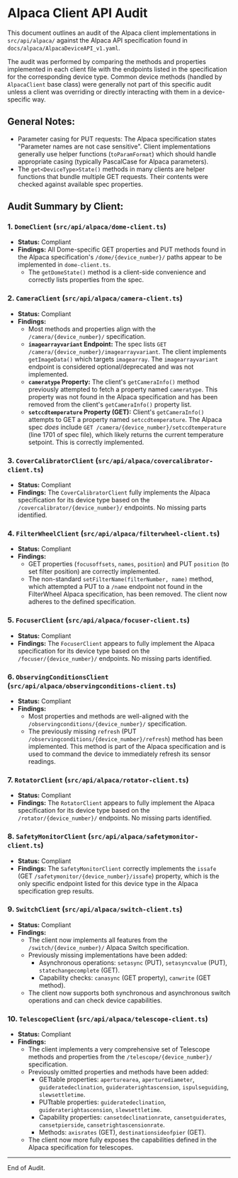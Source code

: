 # Alpaca Client API Audit

This document outlines an audit of the Alpaca client implementations in `src/api/alpaca/` against the Alpaca API specification found in `docs/alpaca/AlpacaDeviceAPI_v1.yaml`.

The audit was performed by comparing the methods and properties implemented in each client file with the endpoints listed in the specification for the corresponding device type. Common device methods (handled by `AlpacaClient` base class) were generally not part of this specific audit unless a client was overriding or directly interacting with them in a device-specific way.

## General Notes:

- Parameter casing for PUT requests: The Alpaca specification states "Parameter names are not case sensitive". Client implementations generally use helper functions (`toParamFormat`) which should handle appropriate casing (typically PascalCase for Alpaca parameters).
- The `get<DeviceType>State()` methods in many clients are helper functions that bundle multiple GET requests. Their contents were checked against available spec properties.

## Audit Summary by Client:

### 1. `DomeClient` (`src/api/alpaca/dome-client.ts`)

- **Status:** Compliant
- **Findings:** All Dome-specific GET properties and PUT methods found in the Alpaca specification's `/dome/{device_number}/` paths appear to be implemented in `dome-client.ts`.
  - The `getDomeState()` method is a client-side convenience and correctly lists properties from the spec.

### 2. `CameraClient` (`src/api/alpaca/camera-client.ts`)

- **Status:** Compliant
- **Findings:**
  - Most methods and properties align with the `/camera/{device_number}/` specification.
  - **`imagearrayvariant` Endpoint:** The spec lists `GET /camera/{device_number}/imagearrayvariant`. The client implements `getImageData()` which targets `imagearray`. The `imagearrayvariant` endpoint is considered optional/deprecated and was not implemented.
  - **`cameratype` Property:** The client's `getCameraInfo()` method previously attempted to fetch a property named `cameratype`. This property was not found in the Alpaca specification and has been removed from the client's `getCameraInfo()` property list.
  - **`setccdtemperature` Property (GET):** Client's `getCameraInfo()` attempts to GET a property named `setccdtemperature`. The Alpaca spec _does_ include `GET /camera/{device_number}/setccdtemperature` (line 1701 of spec file), which likely returns the current temperature setpoint. This is correctly implemented.

### 3. `CoverCalibratorClient` (`src/api/alpaca/covercalibrator-client.ts`)

- **Status:** Compliant
- **Findings:** The `CoverCalibratorClient` fully implements the Alpaca specification for its device type based on the `/covercalibrator/{device_number}/` endpoints. No missing parts identified.

### 4. `FilterWheelClient` (`src/api/alpaca/filterwheel-client.ts`)

- **Status:** Compliant
- **Findings:**
  - GET properties (`focusoffsets`, `names`, `position`) and PUT `position` (to set filter position) are correctly implemented.
  - The non-standard `setFilterName(filterNumber, name)` method, which attempted a PUT to a `/name` endpoint not found in the FilterWheel Alpaca specification, has been removed. The client now adheres to the defined specification.

### 5. `FocuserClient` (`src/api/alpaca/focuser-client.ts`)

- **Status:** Compliant
- **Findings:** The `FocuserClient` appears to fully implement the Alpaca specification for its device type based on the `/focuser/{device_number}/` endpoints. No missing parts identified.

### 6. `ObservingConditionsClient` (`src/api/alpaca/observingconditions-client.ts`)

- **Status:** Compliant
- **Findings:**
  - Most properties and methods are well-aligned with the `/observingconditions/{device_number}/` specification.
  - The previously missing `refresh` (PUT `/observingconditions/{device_number}/refresh`) method has been implemented. This method is part of the Alpaca specification and is used to command the device to immediately refresh its sensor readings.

### 7. `RotatorClient` (`src/api/alpaca/rotator-client.ts`)

- **Status:** Compliant
- **Findings:** The `RotatorClient` appears to fully implement the Alpaca specification for its device type based on the `/rotator/{device_number}/` endpoints. No missing parts identified.

### 8. `SafetyMonitorClient` (`src/api/alpaca/safetymonitor-client.ts`)

- **Status:** Compliant
- **Findings:** The `SafetyMonitorClient` correctly implements the `issafe` (GET `/safetymonitor/{device_number}/issafe`) property, which is the only specific endpoint listed for this device type in the Alpaca specification grep results.

### 9. `SwitchClient` (`src/api/alpaca/switch-client.ts`)

- **Status:** Compliant
- **Findings:**
  - The client now implements all features from the `/switch/{device_number}/` Alpaca Switch specification.
  - Previously missing implementations have been added:
    - Asynchronous operations: `setasync` (PUT), `setasyncvalue` (PUT), `statechangecomplete` (GET).
    - Capability checks: `canasync` (GET property), `canwrite` (GET method).
  - The client now supports both synchronous and asynchronous switch operations and can check device capabilities.

### 10. `TelescopeClient` (`src/api/alpaca/telescope-client.ts`)

- **Status:** Compliant
- **Findings:**
  - The client implements a very comprehensive set of Telescope methods and properties from the `/telescope/{device_number}/` specification.
  - Previously omitted properties and methods have been added:
    - GETtable properties: `aperturearea`, `aperturediameter`, `guideratedeclination`, `guideraterightascension`, `ispulseguiding`, `slewsettletime`.
    - PUTtable properties: `guideratedeclination`, `guideraterightascension`, `slewsettletime`.
    - Capability properties: `cansetdeclinationrate`, `cansetguiderates`, `cansetpierside`, `cansetrightascensionrate`.
    - Methods: `axisrates` (GET), `destinationsideofpier` (GET).
  - The client now more fully exposes the capabilities defined in the Alpaca specification for telescopes.

---

End of Audit.
